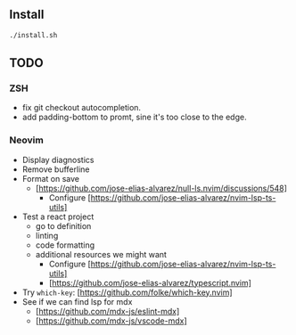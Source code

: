 ## Install

```sh
./install.sh
```

## TODO

### ZSH

- fix git checkout autocompletion.
- add padding-bottom to promt, sine it's too close to the edge.

### Neovim

- Display diagnostics
- Remove bufferline
- Format on save
  - [https://github.com/jose-elias-alvarez/null-ls.nvim/discussions/548]
    - Configure [https://github.com/jose-elias-alvarez/nvim-lsp-ts-utils]
- Test a react project
  - go to definition
  - linting
  - code formatting
  - additional resources we might want
    - Configure [https://github.com/jose-elias-alvarez/nvim-lsp-ts-utils]
    - [https://github.com/jose-elias-alvarez/typescript.nvim]
- Try `which-key`: [https://github.com/folke/which-key.nvim]
- See if we can find lsp for mdx
  - [https://github.com/mdx-js/eslint-mdx]
  - [https://github.com/mdx-js/vscode-mdx]


